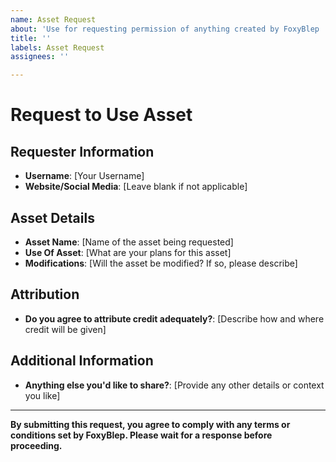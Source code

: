 ```yaml
---
name: Asset Request
about: 'Use for requesting permission of anything created by FoxyBlep '
title: ''
labels: Asset Request
assignees: ''

---
```


# Request to Use Asset

## Requester Information
- **Username**: [Your Username]
- **Website/Social Media**: [Leave blank if not applicable]

## Asset Details
- **Asset Name**: [Name of the asset being requested]
- **Use Of Asset**: [What are your plans for this asset]
- **Modifications**: [Will the asset be modified? If so, please describe]

## Attribution
- **Do you agree to attribute credit adequately?**: [Describe how and where credit will be given]

## Additional Information
- **Anything else you'd like to share?**: [Provide any other details or context you like]

---

**By submitting this request, you agree to comply with any terms or conditions set by FoxyBlep. Please wait for a response before proceeding.**
